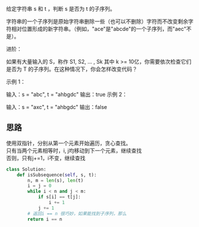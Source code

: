 给定字符串 s 和 t ，判断 s 是否为 t 的子序列。

字符串的一个子序列是原始字符串删除一些（也可以不删除）字符而不改变剩余字符相对位置形成的新字符串。（例如，"ace"是"abcde"的一个子序列，而"aec"不是）。

进阶：

如果有大量输入的 S，称作 S1, S2, ... , Sk 其中 k >= 10亿，你需要依次检查它们是否为 T 的子序列。在这种情况下，你会怎样改变代码？


示例 1：

输入：s = "abc", t = "ahbgdc"
输出：true
示例 2：

输入：s = "axc", t = "ahbgdc"
输出：false

## 思路
使用双指针，分别从第一个元素开始遍历，贪心查找。  
只有当两个元素相等时，i, j均移动到下一个元素，继续查找  
否则，只有j+=1，i不变，继续查找


```py
class Solution:
    def isSubsequence(self, s, t):
        n, m = len(s), len(t)
        i = j = 0
        while i < n and j < m:
            if s[i] == t[j]:
                i += 1
            j += 1
        # 返回i == n 很巧妙，如果能找到子序列，那么
        return i == n
```